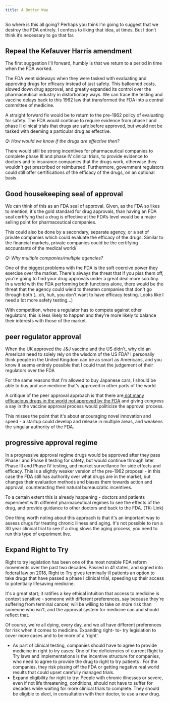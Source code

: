 ```yaml
---
title: A Better Way
---
```


So where is this all going? Perhaps you think I’m going to suggest that we destroy the FDA entirely. I confess to liking that idea, at times. But I don’t think it’s necessary to go that far.

## Repeal the Kefauver Harris amendment

The first suggestion I'll forward, humbly is that we return to a period in time when the FDA worked.

The FDA went sideways when they were tasked with evaluating and approving drugs for efficacy instead of just safety. This ballooned costs, slowed down drug approval, and greatly expanded its control over the pharmaceutical industry in distortionary ways. We can trace the testing and vaccine delays back to this 1962 law that transformed the FDA into a central committee of medicine.

A straight forward fix would be to return to the pre-1962 policy of evaluating for safety. The FDA would continue to require evidence from phase I and phase II clinical trials that drugs are safe before approved, but would not be tasked with deeming a particular drug as effective.

_Q: How would we know if the drugs are effective then?_

There would still be strong incentives for pharmaceutical companies to complete phase III and phase IV clinical trials, to provide evidence to doctors and to insurance companies that the drugs work, otherwise they wouldn't get prescribed or reimbursed. Furthermore, government regulators could still offer certifications of the efficacy of the drugs, on an optional basis.


## Good housekeeping seal of approval

We can think of this as an FDA seal of approval. Given, as the FDA so likes to mention, it's the gold standard for drug approvals, than having an FDA seal certifying that a drug is effective at the FDA’s level would be a major selling point for pharmaceutical companies.

This could also be done by a secondary, separate agency, or a set of private companies which could evaluate the efficacy of the drugs. Similar to the financial markets, private companies could be the certifying accountants of the medical world/

_Q: Why multiple companies/multiple agencies?_

One of the biggest problems with the FDA is the soft coercive power they exercise over the market. There's always the threat that if you piss them off, you're going to find your drug approvals under a great deal more scrutiny. In a world with the FDA performing both functions alone, there would be the threat that the agency could wield to threaten companies that don't go through both (...oh, huh, you don't want to have efficacy testing. Looks like I need a lot more safety testing...)

With competition, where a regulator has to compete against other regulators, this is less likely to happen and they're more likely to balance their interests with those of the market.


## peer regulator approval

When the UK approved the J&J vaccine and the US didn't, why did an American need to solely rely on the wisdom of the US FDA? I personally think people in the United Kingdom can be as smart as Americans, and you know it seems entirely possible that I could trust the judgement of their regulators over the FDA

For the same reasons that I'm allowed to buy Japanese cars, I should be able to buy and use medicine that's approved in other parts of the world.

A critique of the peer approval approach is that there are[ not many efficacious drugs in the world not approved by the FDA](https://archive.ph/S6DBQ) and giving congress a say in the vaccine approval process would politicize the approval process.

This misses the point that it's about encouraging novel innovation and speed - a startup could develop and release in multiple areas, and weakens the singular authority of the FDA.


## progressive approval regime

In a progressive approval regime drugs would be approved after they pass Phase I and Phase II testing for safety, but would continue through later Phase III and Phase IV testing, and market surveillance for side effects and efficacy. This is a slightly weaker version of the pre-1962 proposal - in this case the FDA still has authority over what drugs are in the market, but changes their evaluation methods and biases them towards action and approval, counteracting their natural bureaucratic incentives.

To a certain extent this is already happening - doctors and patients experiment with different pharmaceutical regimes to see the effects of the drug, and provide guidance to other doctors and back to the FDA. (TK: Link)

One thing worth noting about this approach is that it's an important way to assess drugs for treating chronic illness and aging. It's not possible to run a 30 year clinical trial to see if a drug slows the aging process, you need to run this type of experiment live.


## Expand Right to Try

Right to try legislation has been one of the most notable FDA reform movements over the past two decades. Passed in 41 states, and signed into federal law on 2018, Right to Try gives terminally ill patients an option to take drugs that have passed a phase I clinical trial, speeding up their access to potentially lifesaving medicine.

It's a great start; it ratifies a key ethical intuition that access to medicine is context sensitive - someone with different preferences, say because they're suffering from terminal cancer, will be willing to take on more risk than someone who isn't, and the approval system for medicine can and should reflect that.

Of course, we're all dying, every day, and we all have different preferences for risk when it comes to medicine. Expanding right- to- try legislation to cover more cases and to be more of a 'right'.


*   As part of clinical testing, companies should have to agree to provide medicine in right to try cases: One of the deficiencies of current Right to Try laws and implementations is the incentive structure for companies, who need to agree to provide the drug to right to try patients . For the companies, they risk pissing off the FDA or getting negative real world results that could upset carefully managed trials.
*   Expand eligibility for right to try: People with chronic illnesses or severe, even if not life threatening, conditions, should not have to suffer for decades while waiting for more clinical trials to complete. They should be eligible to elect, in consultation with their doctor, to use a new drug.